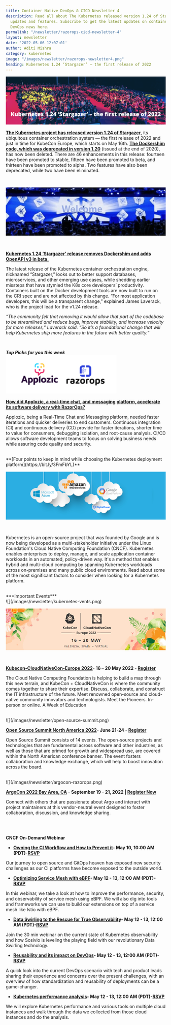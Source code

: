 ```yaml
---
title: Container Native DevOps & CICD Newsletter 4 
description: Read all about The Kubernetes released version 1.24 of Stargazer, its
  updates and features. Subscribe to get the latest updates on container-native &
  DevOps news here.
permalink: "/newsletter/razorops-cicd-newsletter-4"
layout: newsletter
date: '2022-05-06 12:07:01'
author: Aditi Mishra
category: kubernetes
image: "/images/newsletter/razorops-newsletter4.png"
heading: Kubernetes 1.24 ‘Stargazer’ – the first release of 2022
---
```


![](/images/newsletter/kubernetes-first-release-newsletter.png)
<br>

**[The Kubernetes project has released version 1.24 of Stargazer](https://kubernetes.io/blog/2022/05/03/kubernetes-1-24-release-announcement/)**, its ubiquitous container orchestration system — the first release of 2022 and just in time for KubeCon Europe, which starts on May 16th. **[The Dockershim code, which was deprecated in version 1.20](https://kubernetes.io/blog/2020/12/02/dockershim-faq/)** (issued at the end of 2020), has now been deleted. There are 46 enhancements in this release: fourteen have been promoted to stable, fifteen have been promoted to beta, and thirteen have been promoted to alpha. Two features have also been deprecated, while two have been eliminated.

<br>

![](/images/newsletter/dockershim-release.png)

<br>

**[Kubernetes 1.24 ‘Stargazer’ release removes Dockershim and adds OpenAPI v3 in beta.](https://github.com/kubernetes/enhancements/issues/2896)**

The latest release of the Kubernetes container orchestration engine, nicknamed “Stargazer,” looks out to better support databases, microservices, and other emerging use cases, while shedding earlier missteps that have stymied the K8s core developers’ productivity. Containers built on the Docker development tools are now built to run on the CRI spec and are not affected by this change. “For most application developers, this will be a transparent change,” explained James Laverack, who is the project lead for the v1.24 release.


*“The community felt that removing it would allow that part of the codebase to be streamlined and reduce bugs, improve stability, and increase velocity for more releases,” Laverack said. “So it’s a foundational change that will help Kubernetes ship more features in the future with better quality.”*

<br>

***Top Picks for you this week***
![](/images/newsletter/applozix-razorops.png)
<br>

**[How did Applozic, a real-time chat, and messaging platform, accelerate its software delivery with RazorOps?](https://bit.ly/3KUGK1b)**

Applozic, being a Real-Time Chat and Messaging platform, needed faster iterations and quicker deliveries to end customers. Continuous integration (CI) and continuous delivery (CD) provide for faster iterations, shorter time to value for consumers, debugging isolation, and root-cause analysis. CI/CD allows software development teams to focus on solving business needs while assuring code quality and security.

<br>
**[Four points to keep in mind while choosing the Kubernetes deployment platform](https://bit.ly/3FmFbYL)**

![](/images/newsletter/all-cloud-partners.png)

<br>

Kubernetes is an open-source project that was founded by Google and is now being developed as a multi-stakeholder initiative under the Linux Foundation's Cloud Native Computing Foundation (CNCF). Kubernetes enables enterprises to deploy, manage, and scale application container workloads in an automated, policy-driven way. It's a method that enables hybrid and multi-cloud computing by spanning Kubernetes workloads across on-premises and many public cloud environments. Read about some of the most significant factors to consider when looking for a Kubernetes platform.


<br>
***Important Events***

<br>
![](/images/newsletter/kubernetes-vents.png)

<br>

![](/images/newsletter/kubecon-cloudnativecon.png)

<br>

**[Kubecon-CloudNativeCon-Europe 2022](https://events.linuxfoundation.org/kubecon-cloudnativecon-europe/?utm_source=Google&utm_medium=Search&utm_campaign=KC+EU+2022&utm_id=KC+EU+2022&gclid=CjwKCAjw9qiTBhBbEiwAp-GE0YES7xnFJMq8m0yMEXAaB87XAcasOsyABVIgWStR-5JbE2Rua1t5lBoCxF0QAvD_BwE)- 16 – 20 May 2022 - [Register](https://events.linuxfoundation.org/kubecon-cloudnativecon-europe/register/)**
<br>

The Cloud Native Computing Foundation is helping to build a map through this new terrain, and KubeCon + CloudNativeCon is where the community comes together to share their expertise. Discuss, collaborate, and construct the IT infrastructure of the future. Meet renowned open-source and cloud-native community innovators and technologists. Meet the Pioneers. In-person or online. A Week of Education

<br>
![](/images/newsletter/open-source-summit.png)

<br>

**[Open Source Summit North America 2022](https://events.linuxfoundation.org/open-source-summit-north-america/)- June 21-24 - [Register](https://events.linuxfoundation.org/open-source-summit-north-america/)**
<br>

Open Source Summit consists of 14 events. The open-source projects and technologies that are fundamental across software and other industries, as well as those that are primed for growth and widespread use, are covered within the North American conference banner. The event fosters collaboration and knowledge exchange, which will help to boost innovation across the board.

<br>
![](/images/newsletter/argocon-razorops.png)

<br>

**[ArgoCon 2022 Bay Area, CA](https://events.linuxfoundation.org/argocon/) - September 19 - 21, 2022 | [Register Now](https://events.linuxfoundation.org/argocon/register/)**
<br>

Connect with others that are passionate about Argo and interact with project maintainers at this vendor-neutral event designed to foster collaboration, discussion, and knowledge sharing.


<br>
<br>

**CNCF On-Demand Webinar**

* **[Owning the CI Workflow and How to Prevent it](https://community.cncf.io/events/details/cncf-cncf-online-programs-presents-cncf-live-webinar-owning-the-ci-workflow-and-how-to-prevent-it/)- May 10, 10:00 AM (PDT)-[RSVP](https://community.cncf.io/accounts/login/?next=/events/details/cncf-cncf-online-programs-presents-cncf-live-webinar-owning-the-ci-workflow-and-how-to-prevent-it/)**

Our journey to open source and GitOps heaven has exposed new security challenges as our CI platforms have become exposed to the outside world.


* **[Optimizing Service Mesh with eBPF](https://community.cncf.io/events/details/cncf-cncf-online-programs-presents-cncf-on-demand-webinar-optimizing-service-mesh-with-ebpf/)- May 12 - 13, 12:00 AM (PDT)-[RSVP](https://community.cncf.io/accounts/login/?next=/events/details/cncf-cncf-online-programs-presents-cncf-live-webinar-owning-the-ci-workflow-and-how-to-prevent-it/)**

In this webinar, we take a look at how to improve the performance, security, and observability of service mesh using eBPF. We will also dig into tools and frameworks we can use to build our extensions on top of a service mesh like Istio with eBPF.


* **[Data Swirling to the Rescue for True Observability](https://community.cncf.io/events/details/cncf-cncf-online-programs-presents-cncf-on-demand-webinar-data-swirling-to-the-rescue-for-true-observability/)- May 12 - 13, 12:00 AM (PDT)-[RSVP](https://community.cncf.io/accounts/login/?next=/events/details/cncf-cncf-online-programs-presents-cncf-live-webinar-owning-the-ci-workflow-and-how-to-prevent-it/)** 

Join the 30 min webinar on the current state of Kubernetes observability and how Sosivio is leveling the playing field with our revolutionary Data Swirling technology.


* **[Reusability and its impact on DevOps](https://community.cncf.io/events/details/cncf-cncf-online-programs-presents-cncf-on-demand-webinar-reusability-and-its-impact-on-devops/)- May 12 - 13, 12:00 AM (PDT)-[RSVP](https://community.cncf.io/accounts/login/?next=/events/details/cncf-cncf-online-programs-presents-cncf-live-webinar-owning-the-ci-workflow-and-how-to-prevent-it/)**

A quick look into the current DevOps scenario with tech and product leads sharing their experience and concerns over the present challenges, with an overview of how standardization and reusability of deployments can be a game-changer.
 
 
* **[Kubernetes performance analysis](https://community.cncf.io/events/details/cncf-cncf-online-programs-presents-cncf-on-demand-webinar-kubernetes-performance-analysis/)- May 12 - 13, 12:00 AM (PDT)-[RSVP](https://community.cncf.io/accounts/login/?next=/events/details/cncf-cncf-online-programs-presents-cncf-live-webinar-owning-the-ci-workflow-and-how-to-prevent-it/)** 

We will explore Kubernetes performance and various tools on multiple cloud instances and walk through the data we collected from those cloud instances and do the analysis.

<br>
<br>
<br>
